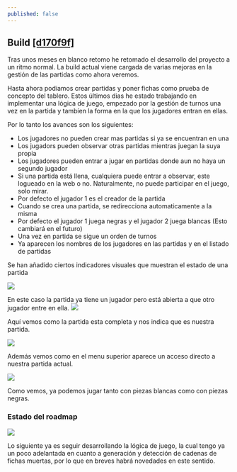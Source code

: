 ```yaml
---
published: false
---
```


## Build [[d170f9f]](https://github.com/shadowlink/GoProject/commit/d170f9f2a5ec70b3f422c4aa3c70aadae13d2a61)

Tras unos meses en blanco retomo he retomado el desarrollo del proyecto a un ritmo normal. La build actual viene cargada de varias mejoras en la gestión de las partidas como ahora veremos.

Hasta ahora podiamos crear partidas y poner fichas como prueba de concepto del tablero.
Estos últimos dias he estado trabajando en implementar una lógica de juego, empezado por la gestión de turnos una vez en la partida y tambíen la forma en la que los jugadores entran en ellas.

Por lo tanto los avances son los siguientes:

- Los jugadores no pueden crear mas partidas si ya se encuentran en una
- Los jugadors pueden observar otras partidas mientras juegan la suya propia
- Los jugadores pueden entrar a jugar en partidas donde aun no haya un segundo jugador
- Si una partida está llena, cualquiera puede entrar a observar, este logueado en la web o no. Naturalmente, no puede participar en el juego, solo mirar.
- Por defecto el jugador 1 es el creador de la partida
- Cuando se crea una partida, se redirecciona automaticamente a la misma
- Por defecto el jugador 1 juega negras y el jugador 2 juega blancas (Esto cambiará en el futuro)
- Una vez en partida se sigue un orden de turnos
- Ya aparecen los nombres de los jugadores en las partidas y en el listado de partidas

Se han añadido ciertos indicadores visuales que muestran el estado de una partida

![](http://gyazo.com/83fd0a9293a840c4b1a375dfad945a3a.png)

En este caso la partida ya tiene un jugador pero está abierta a que otro jugador entre en ella.
![](http://gyazo.com/c289bbe9abbffd06fd5c215dc65c7390.png)

Aquí vemos como la partida esta completa y nos indica que es nuestra partida.

![](http://gyazo.com/004cbdb19cea613a960fede23e0c0bb9.png)

Además vemos como en el menu superior aparece un acceso directo a nuestra partida actual.

![](http://gyazo.com/6d95b99566757089c7ecaeb1c9ce39d4.png)

Como vemos, ya podemos jugar tanto con piezas blancas como con piezas negras.

### Estado del roadmap

![](http://gyazo.com/b2ede4b634bca86674b1f264140336bf.png)

Lo siguiente ya es seguir desarrollando la lógica de juego, la cual tengo ya un poco adelantada en cuanto a generación y detección de cadenas de fichas muertas, por lo que en breves habrá novedades en este sentido.








